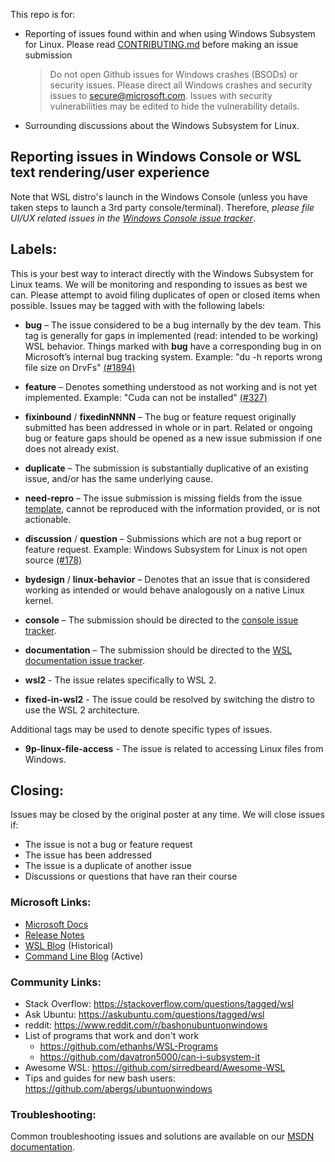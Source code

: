 This repo is for:

- Reporting of issues found within and when using Windows Subsystem for Linux.
  Please read [CONTRIBUTING.md](https://github.com/Microsoft/WSL/blob/master/CONTRIBUTING.md) before making an issue submission

  > Do not open Github issues for Windows crashes (BSODs) or security issues. Please direct all Windows crashes and security issues to secure@microsoft.com. Issues with security vulnerabilities may be edited to hide the vulnerability details.

- Surrounding discussions about the Windows Subsystem for Linux.

## Reporting issues in Windows Console or WSL text rendering/user experience

Note that WSL distro's launch in the Windows Console (unless you have taken steps to launch a 3rd party console/terminal). Therefore, *please file UI/UX related issues in the [Windows Console issue tracker](https://github.com/microsoft/console)*. 

## Labels:

This is your best way to interact directly with the Windows Subsystem for Linux teams. We will be monitoring and responding to issues as best we can. Please attempt to avoid filing duplicates of open or closed items when possible. Issues may be tagged with with the following labels:

- **bug** – The issue considered to be a bug internally by the dev team. This tag is generally for gaps in implemented (read: intended to be working) WSL behavior. Things marked with **bug** have a corresponding bug in on Microsoft’s internal bug tracking system. Example: "du -h reports wrong file size on DrvFs" [(#1894)](https://github.com/microsoft/WSL/issues/1894)

- **feature** – Denotes something understood as not working and is not yet implemented. Example: "Cuda can not be installed" [(#327)](https://github.com/microsoft/WSL/issues/327)

- **fixinbound** / **fixedinNNNN** – The bug or feature request originally submitted has been addressed in whole or in part. Related or ongoing bug or feature gaps should be opened as a new issue submission if one does not already exist.

- **duplicate** – The submission is substantially duplicative of an existing issue, and/or has the same underlying cause.

- **need-repro** – The issue submission is missing fields from the issue [template](https://github.com/microsoft/WSL/tree/master/.github/ISSUE_TEMPLATE), cannot be reproduced with the information provided, or is not actionable.

- **discussion** / **question** – Submissions which are not a bug report or feature request. Example: Windows Subsystem for Linux is not open source [(#178)](https://github.com/Microsoft/WSL/issues/178)

- **bydesign** / **linux-behavior** – Denotes that an issue that is considered working as intended or would behave analogously on a native Linux kernel.

- **console** – The submission should be directed to the [console issue tracker](https://github.com/microsoft/console/issues).

- **documentation** – The submission should be directed to the [WSL documentation issue tracker](https://github.com/MicrosoftDocs/WSL).

- **wsl2** - The issue relates specifically to WSL 2.

- **fixed-in-wsl2** - The issue could be resolved by switching the distro to use the WSL 2 architecture.

Additional tags may be used to denote specific types of issues.

- **9p-linux-file-access** - The issue is related to accessing Linux files from Windows.

## Closing:

Issues may be closed by the original poster at any time.  We will close issues if:
- The issue is not a bug or feature request
- The issue has been addressed
- The issue is a duplicate of another issue
- Discussions or questions that have ran their course

### Microsoft Links:

- [Microsoft Docs](https://docs.microsoft.com/en-us/windows/wsl/about)
- [Release Notes](https://docs.microsoft.com/en-us/windows/wsl/release-notes)
- [WSL Blog](https://blogs.msdn.microsoft.com/wsl) (Historical)
- [Command Line Blog](https://blogs.msdn.microsoft.com/commandline/) (Active)

### Community Links:

- Stack Overflow: https://stackoverflow.com/questions/tagged/wsl
- Ask Ubuntu: https://askubuntu.com/questions/tagged/wsl
- reddit: https://www.reddit.com/r/bashonubuntuonwindows
- List of programs that work and don't work
    - https://github.com/ethanhs/WSL-Programs
    - https://github.com/davatron5000/can-i-subsystem-it
- Awesome WSL: https://github.com/sirredbeard/Awesome-WSL
- Tips and guides for new bash users: https://github.com/abergs/ubuntuonwindows

### Troubleshooting:

Common troubleshooting issues and solutions are available on our [MSDN documentation](https://msdn.microsoft.com/en-us/commandline/wsl/troubleshooting).
